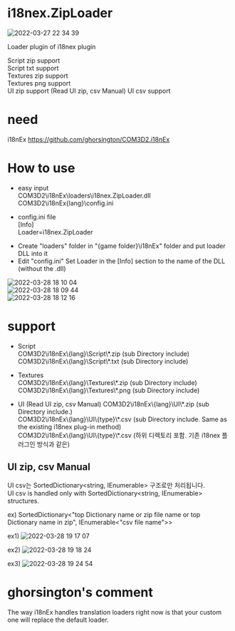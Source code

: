 # i18nex.ZipLoader

![2022-03-27 22 34 39](https://user-images.githubusercontent.com/20321215/160284108-18c197d5-42d7-4fc4-ac7d-a0adf47cf3a8.png)  

Loader plugin of i18nex plugin

Script zip support  
Script txt support  
Textures zip support  
Textures png support  
UI zip support (Read UI zip, csv Manual)
UI csv support  


# need

i18nEx https://github.com/ghorsington/COM3D2.i18nEx  


# How to use  

- easy input  
COM3D2\i18nEx\loaders\i18nex.ZipLoader.dll  
COM3D2\i18nEx\{lang}\config.ini  

- config.ini file  
[Info]  
Loader=i18nex.ZipLoader  

* Create "loaders" folder in "{game folder}\i18nEx" folder and put loader DLL into it  
* Edit "config.ini" Set Loader in the [Info] section to the name of the DLL (without the .dll)  

![2022-03-28 18 10 04](https://user-images.githubusercontent.com/20321215/160365690-da5ae1d1-2a4c-48e1-bc2c-53c0c3af7f69.png)  
![2022-03-28 18 09 44](https://user-images.githubusercontent.com/20321215/160365683-8f185549-f961-4945-a6c1-c8cc2a3a728f.png)  
![2022-03-28 18 12 16](https://user-images.githubusercontent.com/20321215/160366016-6e1c9ea4-4d01-4f6f-8d8c-7ca9dc989d91.png)


# support

- Script  
COM3D2\i18nEx\\{lang}\Script\\\*.zip (sub Directory include)  
COM3D2\i18nEx\\{lang}\Script\\\*.txt (sub Directory include)  

- Textures  
COM3D2\i18nEx\\{lang}\Textures\\\*.zip (sub Directory include)  
COM3D2\i18nEx\\{lang}\Textures\\\*.png (sub Directory include)  

- UI  (Read UI zip, csv Manual)
COM3D2\i18nEx\\{lang}\UI\\\*.zip (sub Directory include.)  
COM3D2\i18nEx\\{lang}\UI\\{type}\\\*.csv (sub Directory include. Same as the existing i18nex plug-in method)  
COM3D2\i18nEx\\{lang}\UI\\{type}\\\*.csv (하위 디렉토리 포함. 기존 i18nex 플러그인 방식과 같은)  


## UI zip, csv Manual  

UI csv는 SortedDictionary<string, IEnumerable<string>> 구조로만 처리됩니다.  
UI csv is handled only with SortedDictionary<string, IEnumerable<string>> structures.  

ex) SortedDictionary<"top Dictionary name or zip file name or top Dictionary name in zip", IEnumerable<"csv file name">>  

ex1)
![2022-03-28 19 17 07](https://user-images.githubusercontent.com/20321215/160378005-17d3f601-224c-4506-b117-fd60bbfbb2c4.png)  

ex2)
![2022-03-28 19 18 24](https://user-images.githubusercontent.com/20321215/160378015-93f327c1-ec60-418b-8228-89d81dbfba4c.png)  

ex3)
 ![2022-03-28 19 24 54](https://user-images.githubusercontent.com/20321215/160379038-3e55b50d-6bfc-414f-8631-3b74533a1e8c.png)

 

# ghorsington's comment

 The way i18nEx handles translation loaders right now is that your custom one will replace the default loader.
